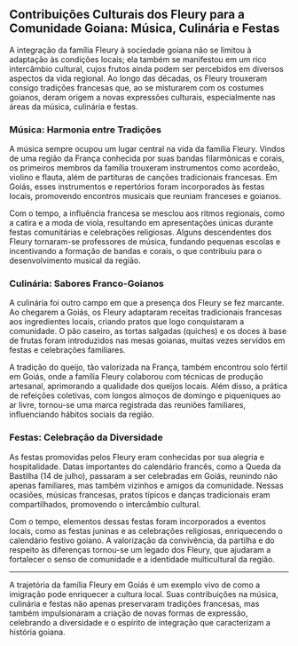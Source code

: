 ## Contribuições Culturais dos Fleury para a Comunidade Goiana: Música, Culinária e Festas

A integração da família Fleury à sociedade goiana não se limitou à adaptação às condições locais; ela também se manifestou em um rico intercâmbio cultural, cujos frutos ainda podem ser percebidos em diversos aspectos da vida regional. Ao longo das décadas, os Fleury trouxeram consigo tradições francesas que, ao se misturarem com os costumes goianos, deram origem a novas expressões culturais, especialmente nas áreas da música, culinária e festas.

### Música: Harmonia entre Tradições

A música sempre ocupou um lugar central na vida da família Fleury. Vindos de uma região da França conhecida por suas bandas filarmônicas e corais, os primeiros membros da família trouxeram instrumentos como acordeão, violino e flauta, além de partituras de canções tradicionais francesas. Em Goiás, esses instrumentos e repertórios foram incorporados às festas locais, promovendo encontros musicais que reuniam franceses e goianos.

Com o tempo, a influência francesa se mesclou aos ritmos regionais, como a catira e a moda de viola, resultando em apresentações únicas durante festas comunitárias e celebrações religiosas. Alguns descendentes dos Fleury tornaram-se professores de música, fundando pequenas escolas e incentivando a formação de bandas e corais, o que contribuiu para o desenvolvimento musical da região.

### Culinária: Sabores Franco-Goianos

A culinária foi outro campo em que a presença dos Fleury se fez marcante. Ao chegarem a Goiás, os Fleury adaptaram receitas tradicionais francesas aos ingredientes locais, criando pratos que logo conquistaram a comunidade. O pão caseiro, as tortas salgadas (quiches) e os doces à base de frutas foram introduzidos nas mesas goianas, muitas vezes servidos em festas e celebrações familiares.

A tradição do queijo, tão valorizada na França, também encontrou solo fértil em Goiás, onde a família Fleury colaborou com técnicas de produção artesanal, aprimorando a qualidade dos queijos locais. Além disso, a prática de refeições coletivas, com longos almoços de domingo e piqueniques ao ar livre, tornou-se uma marca registrada das reuniões familiares, influenciando hábitos sociais da região.

### Festas: Celebração da Diversidade

As festas promovidas pelos Fleury eram conhecidas por sua alegria e hospitalidade. Datas importantes do calendário francês, como a Queda da Bastilha (14 de julho), passaram a ser celebradas em Goiás, reunindo não apenas familiares, mas também vizinhos e amigos da comunidade. Nessas ocasiões, músicas francesas, pratos típicos e danças tradicionais eram compartilhados, promovendo o intercâmbio cultural.

Com o tempo, elementos dessas festas foram incorporados a eventos locais, como as festas juninas e as celebrações religiosas, enriquecendo o calendário festivo goiano. A valorização da convivência, da partilha e do respeito às diferenças tornou-se um legado dos Fleury, que ajudaram a fortalecer o senso de comunidade e a identidade multicultural da região.

---

A trajetória da família Fleury em Goiás é um exemplo vivo de como a imigração pode enriquecer a cultura local. Suas contribuições na música, culinária e festas não apenas preservaram tradições francesas, mas também impulsionaram a criação de novas formas de expressão, celebrando a diversidade e o espírito de integração que caracterizam a história goiana.